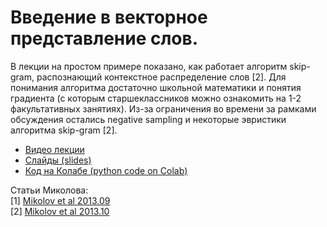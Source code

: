 # Введение в векторное представление слов.

В лекции на простом примере показано, как работает алгоритм skip-gram, распознающий контекстное распределение слов [2].  Для понимания алгоритма достаточно  школьной математики и понятия градиента (с которым старшеклассников можно ознакомить на 1-2 факультативных занятиях). Из-за ограничения во времени за рамками обсуждения остались negative sampling и некоторые эвристики алгоритма skip-gram [2].

<!--- * [видео.](https://youtu.be/8BHJCK2-2ek) Нажмите **SHOW MORE**, чтобы перейти к нужному разделу видео --->


* [Видео лекции](https://www.youtube.com/watch?v=8BHJCK2-2ek)
* [Слайды (slides)](https://github.com/fkhafizov/w2v_intro/blob/main/w2v_sch131_2021.10.15.pdf)
* [Код на Колабе (python code on Colab)](https://github.com/fkhafizov/w2v_intro/blob/main/w2v_sch131_2021_10_15.ipynb)

   
Статьи Миколова:<br>
 [1] [Mikolov et al 2013.09](https://arxiv.org/pdf/1301.3781.pdf)<br>
 [2] [Mikolov et al 2013.10](https://arxiv.org/pdf/1310.4546.pdf)
